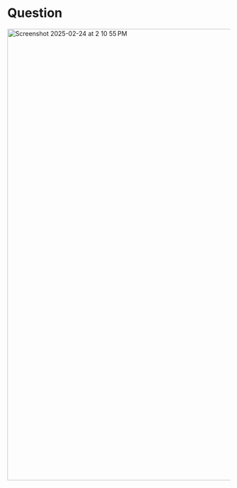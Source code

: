 # Question
<img width="1020" alt="Screenshot 2025-02-24 at 2 10 55 PM" src="https://github.com/user-attachments/assets/d19d34c6-bac7-480f-8962-c6417faa933b" />
